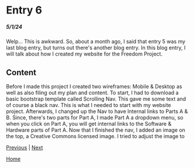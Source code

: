 # Entry 6
##### 5/1/24

Welp... This is awkward. So, about a month ago, I said that entry 5 was my last blog entry, but turns out there's another blog entry. In this blog entry, I will talk about how I created my website for the Freedom Project.

## Content

Before I made this project I created two wireframes: Mobile & Desktop as well as also filing out my plan and content.
To start, I had to download a basic bootstrap template called Scrolling Nav. This gave me some text and of course a black nav. This is what I needed to start with my website project. Afterwards, I changed up the Nav to have Internal links to Parts A & B. Since, there's two parts for Part A, I made Part A a dropdown menu, so when you click on Part A, you will get internal links to the Software & Hardware parts of Part A. Now that I finished the nav, I added an image on the top, a Creative Commons licensed image. I tried to adjust the image to 

[Previous](entry05.md) | [Next](entry07.md)

[Home](../README.md)
